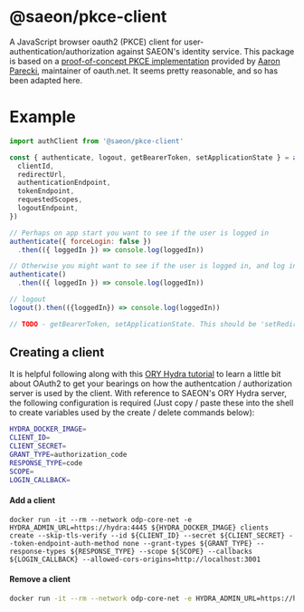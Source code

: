 # @saeon/pkce-client
A JavaScript browser oauth2 (PKCE) client for user-authentication/authorization against SAEON's identity service. This package is based on a [proof-of-concept PKCE implementation](https://github.com/aaronpk/pkce-vanilla-js) provided by [Aaron Parecki](https://github.com/aaronpk), maintainer of oauth.net. It seems pretty reasonable, and so has been adapted here.

# Example
```js
import authClient from '@saeon/pkce-client'

const { authenticate, logout, getBearerToken, setApplicationState } = authClient({
  clientId,
  redirectUrl,
  authenticationEndpoint,
  tokenEndpoint,
  requestedScopes,
  logoutEndpoint,
})

// Perhaps on app start you want to see if the user is logged in
authenticate({ forceLogin: false })
  .then(({ loggedIn }) => console.log(loggedIn))

// Otherwise you might want to see if the user is logged in, and log in if not (forceLogin defaults to true)
authenticate()
  .then(({ loggedIn }) => console.log(loggedIn))

// logout
logout().then(({loggedIn}) => console.log(loggedIn))

// TODO - getBearerToken, setApplicationState. This should be 'setRedirectUrl'
```

## Creating a client
It is helpful following along with this [ORY Hydra tutorial](https://www.ory.sh/hydra/docs/5min-tutorial/) to learn a little bit about OAuth2 to get your bearings on how the authentcation / authorization server is used by the client. With reference to SAEON's ORY Hydra server, the following configuration is required (Just copy / paste these into the shell to create variables used by the create / delete commands below):

```sh
HYDRA_DOCKER_IMAGE=
CLIENT_ID=
CLIENT_SECRET=
GRANT_TYPE=authorization_code
RESPONSE_TYPE=code
SCOPE=
LOGIN_CALLBACK=
```

#### Add a client
```
docker run -it --rm --network odp-core-net -e HYDRA_ADMIN_URL=https://hydra:4445 ${HYDRA_DOCKER_IMAGE} clients create --skip-tls-verify --id ${CLIENT_ID} --secret ${CLIENT_SECRET} --token-endpoint-auth-method none --grant-types ${GRANT_TYPE} --response-types ${RESPONSE_TYPE} --scope ${SCOPE} --callbacks ${LOGIN_CALLBACK} --allowed-cors-origins=http://localhost:3001
```

#### Remove a client
```sh
docker run -it --rm --network odp-core-net -e HYDRA_ADMIN_URL=https://hydra:4445 ${HYDRA_DOCKER_IMAGE} clients delete --skip-tls-verify ${CLIENT_ID}
```